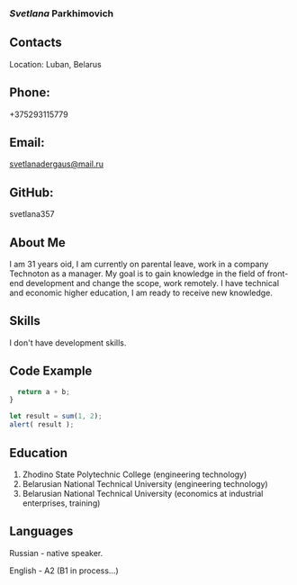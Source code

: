 ### **_Svetlana_ Parkhimovich** ###
## Contacts ##
Location:
Luban, Belarus 
## Phone: ##
 +375293115779
## Email: ## 
svetlanadergaus@mail.ru
## GitHub: ## 
svetlana357
## About Me ##
I am 31 years oid, I am currently on parental leave, work in a company Technoton as a manager. My goal is to gain knowledge in the field of front-end development and change the scope, work remotely. I have technical and economic higher education, I am ready to receive new knowledge.
## Skills ##
I don't have development skills.
## Code Example ##
```javascript function sum(a, b) {
  return a + b;
}

let result = sum(1, 2);
alert( result ); 
```
## Education ##
1. Zhodino State Polytechnic College (engineering technology)
2. Belarusian National Technical University (engineering technology)
3. Belarusian National Technical University (economics at industrial enterprises, training)
## Languages ##
Russian - native speaker.

English - A2 (B1 in process…)
